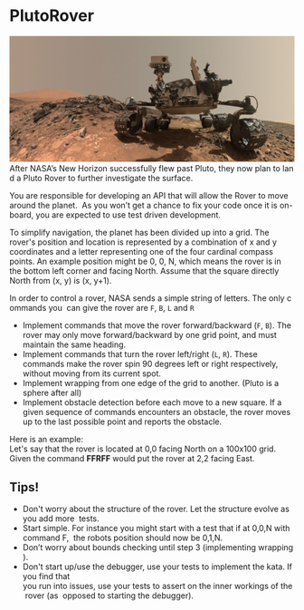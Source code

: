 # PlutoRover
![Pluto Rover](https://github.com/erossini/PlutoRover/blob/master/PlutoRover.jpg)
After NASA’s New Horizon successfully flew past Pluto, they now plan to land a Pluto Rover to further investigate the surface.

You are responsible for developing an API that will allow the Rover to move around the planet. 
As you won’t get a chance to fix your code once it is on-board, you are expected to use test driven development.

To simplify navigation, the planet has been divided up into a grid. 
The rover's position and  location is represented by a combination of x and y coordinates and a letter representing one of the four cardinal compass points. An example position might be 0, 0, N, which means the rover is in the bottom left corner and facing North. Assume that the square directly North from (x, y) is (x, y+1).

In order to control a rover, NASA sends a simple string of letters. The only commands you  can give the rover are `F`, `B`, `L` and `R`

- Implement commands that move the rover forward/backward (`F`, `B`). The rover may only move forward/backward by one grid point, and must maintain the same heading.  
- Implement commands that turn the rover left/right (`L`, `R`). These commands make the rover spin 90 degrees left or right respectively, without moving from its current  spot.
- Implement wrapping from one edge of the grid to another. (Pluto is a sphere after all)
- Implement obstacle detection before each move to a new square. If a given sequence of commands encounters an obstacle, the rover moves up to the last  possible point and reports the obstacle.

Here is an example:
Let's say that the rover is located at 0,0 facing North on a 100x100 grid.
Given the command **FFRFF** would put the rover at 2,2 facing East.

## Tips!
- Don't worry about the structure of the rover. Let the structure evolve as you add more  tests.
- Start simple. For instance you might start with a test that if at 0,0,N with command F,  the robots position should now be 0,1,N.
- Don’t worry about bounds checking until step 3 (implementing wrapping).
- Don't start up/use the debugger, use your tests to implement the kata. If you find that  you run into issues, use your tests to assert on the inner workings of the rover (as  opposed to starting the debugger). 
